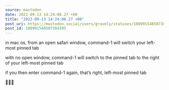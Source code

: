 ```yaml
---
source: mastodon
date: 2022-09-13 14:24:08.27 +00
title: "2022-09-13 14:24:08.27 +00"
post_uri: https://mastodon.social/users/gravely/statuses/108991548507384395
post_id: 108991548507384395
---
```

in mac os, from an open safari window, command-1 will switch your left-most pinned tab

with no open window, command-1 will switch to the pinned tab to the right of your left-most pinned tab

if you then enter command-1 again, that’s right, left-most pinned tab

🤷🏻‍♂️


